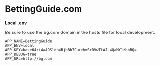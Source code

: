 # BettingGuide.com

__Local .env__

Be sure to use the bg.com domain in the hosts file for local development.

```
APP_NAME=BettingGuide
APP_ENV=local
APP_KEY=base64:i4aA9Sldh4RjbBb7CuxehmS+DVwTtAJL4QaMY1zbbBQ=
APP_DEBUG=true
APP_URL=http://bg.com
```

